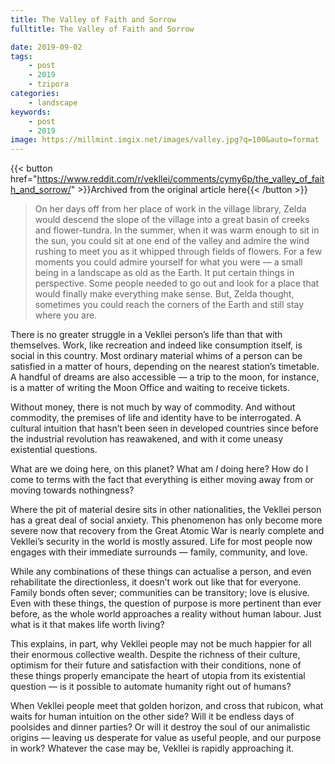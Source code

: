 ```yaml
---
title: The Valley of Faith and Sorrow
fulltitle: The Valley of Faith and Sorrow

date: 2019-09-02
tags:
    - post
    - 2019
    - tzipora
categories:
    - landscape
keywords:
    - post
    - 2019
image: https://millmint.imgix.net/images/valley.jpg?q=100&auto=format
---
```

{{< button href="https://www.reddit.com/r/vekllei/comments/cymy6p/the_valley_of_faith_and_sorrow/" >}}Archived from the original article here{{< /button >}}

>On her days off from her place of work in the village library, Zelda would descend the slope of the village into a great basin of creeks and flower-tundra. In the summer, when it was warm enough to sit in the sun, you could sit at one end of the valley and admire the wind rushing to meet you as it whipped through fields of flowers. For a few moments you could admire yourself for what you were — a small being in a landscape as old as the Earth. It put certain things in perspective. Some people needed to go out and look for a place that would finally make everything make sense. But, Zelda thought, sometimes you could reach the corners of the Earth and still stay where you are.

There is no greater struggle in a Vekllei person’s life than that with themselves. Work, like recreation and indeed like consumption itself, is social in this country. Most ordinary material whims of a person can be satisfied in a matter of hours, depending on the nearest station’s timetable. A handful of dreams are also accessible — a trip to the moon, for instance, is a matter of writing the Moon Office and waiting to receive tickets.

Without money, there is not much by way of commodity. And without commodity, the premises of life and identity have to be interrogated. A cultural intuition that hasn’t been seen in developed countries since before the industrial revolution has reawakened, and with it come uneasy existential questions.

What are we doing here, on this planet? What am *I* doing here? How do I come to terms with the fact that everything is either moving away from or moving towards nothingness?

Where the pit of material desire sits in other nationalities, the Vekllei person has a great deal of social anxiety. This phenomenon has only become more severe now that recovery from the Great Atomic War is nearly complete and Vekllei’s security in the world is mostly assured. Life for most people now engages with their immediate surrounds — family, community, and love.

While any combinations of these things can actualise a person, and even rehabilitate the directionless, it doesn’t work out like that for everyone. Family bonds often sever; communities can be transitory; love is elusive. Even with these things, the question of purpose is more pertinent than ever before, as the whole world approaches a reality without human labour. Just what is it that makes life worth living?

This explains, in part, why Vekllei people may not be much happier for all their enormous collective wealth. Despite the richness of their culture, optimism for their future and satisfaction with their conditions, none of these things properly emancipate the heart of utopia from its existential question — is it possible to automate humanity right out of humans?

When Vekllei people meet that golden horizon, and cross that rubicon, what waits for human intuition on the other side? Will it be endless days of poolsides and dinner parties? Or will it destroy the soul of our animalistic origins — leaving us desperate for value as useful people, and our purpose in work? Whatever the case may be, Vekllei is rapidly approaching it.
